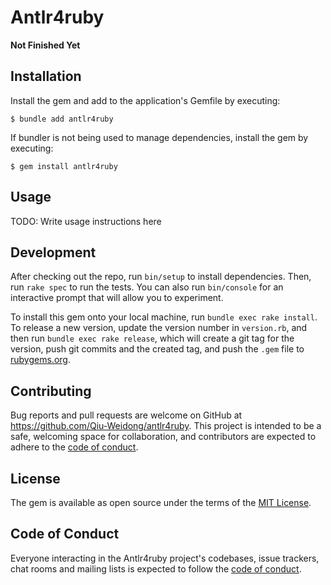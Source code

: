 # Antlr4ruby

**Not Finished Yet**

## Installation

Install the gem and add to the application's Gemfile by executing:
```
$ bundle add antlr4ruby
```
If bundler is not being used to manage dependencies, install the gem by executing:
```
$ gem install antlr4ruby
```
## Usage

TODO: Write usage instructions here

## Development

After checking out the repo, run `bin/setup` to install dependencies. Then, run `rake spec` to run the tests. You can also run `bin/console` for an interactive prompt that will allow you to experiment.

To install this gem onto your local machine, run `bundle exec rake install`. To release a new version, update the version number in `version.rb`, and then run `bundle exec rake release`, which will create a git tag for the version, push git commits and the created tag, and push the `.gem` file to [rubygems.org](https://rubygems.org).

## Contributing

Bug reports and pull requests are welcome on GitHub at https://github.com/Qiu-Weidong/antlr4ruby. This project is intended to be a safe, welcoming space for collaboration, and contributors are expected to adhere to the [code of conduct](https://github.com/Qiu-Weidong/antlr4ruby/blob/master/CODE_OF_CONDUCT.md).

## License

The gem is available as open source under the terms of the [MIT License](https://opensource.org/licenses/MIT).

## Code of Conduct

Everyone interacting in the Antlr4ruby project's codebases, issue trackers, chat rooms and mailing lists is expected to follow the [code of conduct](https://github.com/[USERNAME]/antlr4ruby/blob/master/CODE_OF_CONDUCT.md).
